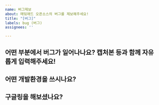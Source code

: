 ```yaml
---
name: 버그제보
about: 메잌애드 오픈소스의 버그를 제보해주세요!
title: "[버그]"
labels: bug (버그)
assignees: ''

---
```


## 어떤 부분에서 버그가 일어나나요? 캡처본 등과 함께 자유롭게 입력해주세요!

## 어떤 개발환경을 쓰시나요?
<!--
ex : python 3.8.0 / discord.py 1.6
-->

## 구글링을 해보셨나요?
